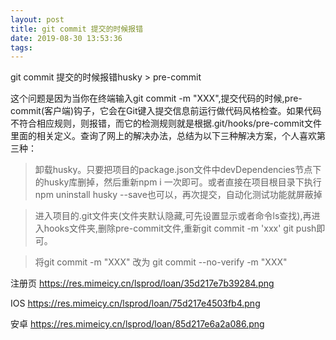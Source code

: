 ```yaml
---
layout: post
title: git commit 提交的时候报错
date: 2019-08-30 13:53:36
tags:
---
```


git commit 提交的时候报错husky > pre-commit

这个问题是因为当你在终端输入git commit -m "XXX",提交代码的时候,pre-commit(客户端)钩子，它会在Git键入提交信息前运行做代码风格检查。如果代码不符合相应规则，则报错，而它的检测规则就是根据.git/hooks/pre-commit文件里面的相关定义。查询了网上的解决办法，总结为以下三种解决方案，个人喜欢第三种：

>卸载husky。只要把项目的package.json文件中devDependencies节点下的husky库删掉，然后重新npm i 一次即可。或者直接在项目根目录下执行npm uninstall husky --save也可以，再次提交，自动化测试功能就屏蔽掉

>进入项目的.git文件夹(文件夹默认隐藏,可先设置显示或者命令ls查找),再进入hooks文件夹,删除pre-commit文件,重新git commit -m 'xxx' git push即可。

>将git commit -m "XXX" 改为 git commit --no-verify -m "XXX"



注册页
https://res.mimeicy.cn/lsprod/loan/35d217e7b39284.png

IOS
https://res.mimeicy.cn/lsprod/loan/75d217e4503fb4.png

安卓
https://res.mimeicy.cn/lsprod/loan/85d217e6a2a086.png